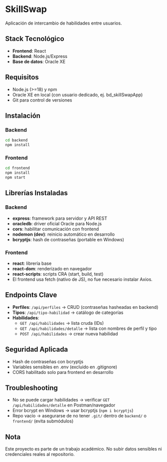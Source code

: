 # SkillSwap

Aplicación de intercambio de habilidades entre usuarios.

## Stack Tecnológico
- **Frontend**: React
- **Backend**: Node.js/Express
- **Base de datos**: Oracle XE

## Requisitos
- Node.js (>=18) y npm
- Oracle XE en local (con usuario dedicado, ej. bd_skillSwapApp)
- Git para control de versiones

## Instalación

### Backend
```bash
cd backend
npm install
```

### Frontend
```bash
cd frontend
npm install
npm start
```

## Librerías Instaladas

### Backend
- **express**: framework para servidor y API REST
- **oracledb**: driver oficial Oracle para Node.js
- **cors**: habilitar comunicación con frontend
- **nodemon (dev)**: reinicio automático en desarrollo
- **bcryptjs**: hash de contraseñas (portable en Windows)

### Frontend
- **react**: librería base
- **react-dom**: renderizado en navegador
- **react-scripts**: scripts CRA (start, build, test)
- El frontend usa fetch (nativo de JS), no fue necesario instalar Axios.

## Endpoints Clave
- **Perfiles**: `/api/perfiles` → CRUD (contraseñas hasheadas en backend)
- **Tipos**: `/api/tipo-habilidad` → catálogo de categorías
- **Habilidades**:
  - `GET /api/habilidades` → lista cruda (IDs)
  - `GET /api/habilidades/detalle` → lista con nombres de perfil y tipo
  - `POST /api/habilidades` → crear nueva habilidad

## Seguridad Aplicada
- Hash de contraseñas con bcryptjs
- Variables sensibles en .env (excluido en .gitignore)
- CORS habilitado solo para frontend en desarrollo

## Troubleshooting
- No se puede cargar habilidades → verificar `GET /api/habilidades/detalle` en Postman/navegador
- Error bcrypt en Windows → usar bcryptjs (`npm i bcryptjs`)
- Repo vacío → asegurarse de no tener `.git/` dentro de `backend/` o `frontend/` (evita submódulos)

## Nota
Este proyecto es parte de un trabajo académico. No subir datos sensibles ni credenciales reales al repositorio.
